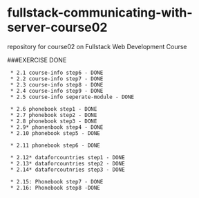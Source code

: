 # fullstack-communicating-with-server-course02

repository for course02 on Fullstack Web Development Course

###EXERCISE DONE

```
 * 2.1 course-info step6 - DONE
 * 2.2 course-info step7 - DONE
 * 2.3 course-info step8 - DONE
 * 2.4 course-info step9 - DONE
 * 2.5 course-info seperate-module - DONE

 * 2.6 phonebook step1 - DONE
 * 2.7 phonebook step2 - DONE
 * 2.8 phonebook step3 - DONE
 * 2.9* phonenbook step4 - DONE
 * 2.10 phonebook step5 - DONE

 * 2.11 phonebook step6 - DONE

 * 2.12* dataforcountries step1 - DONE
 * 2.13* dataforcountries step2 - DONE
 * 2.14* dataforcoutnries step3 - DONE

 * 2.15: Phonebook step7 - DONE
 * 2.16: Phonebook step8 -DONE
```

